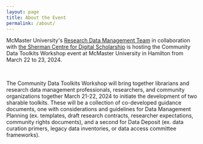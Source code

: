 ```yaml
---
layout: page
title: About the Event
permalink: /about/
---
```


McMaster University's [Research Data Management Team](https://rdm.mcmaster.ca/about) in collaboration with [the Sherman Centre for Digital Scholarship](https://scds.ca/) is hosting the Community Data Toolkits Workshop event at McMaster University in Hamilton from March 22 to 23, 2024.


<br />


The Community Data Toolkits Workshop will bring together librarians and research data management professionals, researchers, and community organizations together March 21-22, 2024 to initiate the development of two sharable toolkits. These will be a collection of co-developed guidance documents, one with considerations and guidelines for Data Management Planning (ex. templates, draft research contracts, researcher expectations, community rights documents), and a second for Data Deposit (ex. data curation primers, legacy data inventories, or data access committee frameworks).
